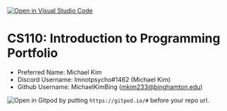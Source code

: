 [![Open in Visual Studio Code](https://classroom.github.com/assets/open-in-vscode-c66648af7eb3fe8bc4f294546bfd86ef473780cde1dea487d3c4ff354943c9ae.svg)](https://classroom.github.com/online_ide?assignment_repo_id=9819754&assignment_repo_type=AssignmentRepo)
# CS110: Introduction to Programming Portfolio

- Preferred Name: Michael Kim
- Discord Username: Imnotpsycho#1462 (Michael Kim)
- Github Username: MichaelKimBing (mkim233@binghamton.edu)

![Open in Gitpod](https://gitpod.io/button/open-in-gitpod.svg) by putting `https://gitpod.io/#` before your repo url.
